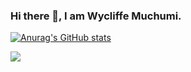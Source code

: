 ### Hi there 👋, I am Wycliffe Muchumi. 
[![Anurag's GitHub stats](https://github-readme-stats.vercel.app/api?username=muchumi)](https://github.com/muchumi/github-readme-stats)


<!--
**WycliffeMuchumi/WycliffeMuchumi** is a ✨ _special_ ✨ repository because its `README.md` (this file) appears on your GitHub profile.

Here are some ideas to get you started:

- 🔭 I’m currently working on ...
- 🌱 I’m currently learning ...
- 👯 I’m looking to collaborate on ...
- 🤔 I’m looking for help with ...
- 💬 Ask me about ...
- 📫 How to reach me: ...
- 😄 Pronouns: ...
- ⚡ Fun fact: ...
-->

<a href="https://github.com/muchumi/muchumi">
  <img align="center" src="https://github-readme-stats.vercel.app/api/top-langs/?username=muchumi&show_icons=true&hide=html&title_color=abd200&text_color=f9f9f9f9&icon_color=70a5fd&bg_color=373f51&"/>
</a>
